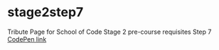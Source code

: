 # stage2step7
Tribute Page for School of Code Stage 2 pre-course requisites Step 7
<a href="https://codepen.io/trip25/pen/YzjEVWP">CodePen link</a>
